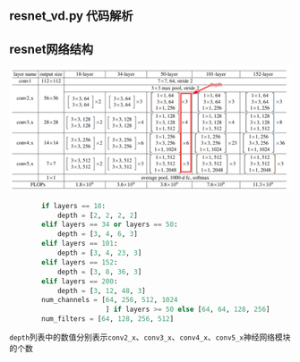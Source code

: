 ## resnet_vd.py 代码解析

## resnet网络结构
![](data/images/resnet_arch.png)
```python
        if layers == 18:
            depth = [2, 2, 2, 2]
        elif layers == 34 or layers == 50:
            depth = [3, 4, 6, 3]
        elif layers == 101:
            depth = [3, 4, 23, 3]
        elif layers == 152:
            depth = [3, 8, 36, 3]
        elif layers == 200:
            depth = [3, 12, 48, 3]
        num_channels = [64, 256, 512, 1024
                        ] if layers >= 50 else [64, 64, 128, 256]
        num_filters = [64, 128, 256, 512]
```
`depth`列表中的数值分别表示`conv2_x`、`conv3_x`、`conv4_x`、`conv5_x`神经网络模块的个数